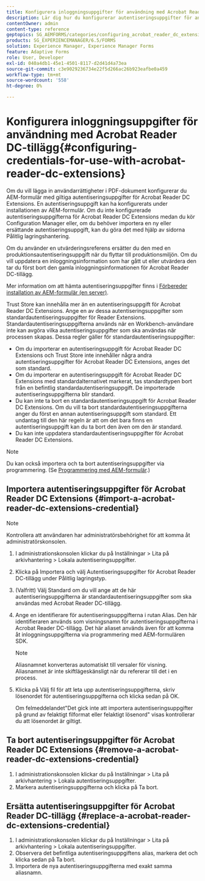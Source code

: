 ```yaml
---
title: Konfigurera inloggningsuppgifter för användning med Acrobat Reader DC-tillägg
description: Lär dig hur du konfigurerar autentiseringsuppgifter för användning med Acrobat Reader DC-tillägg.
contentOwner: admin
content-type: reference
geptopics: SG_AEMFORMS/categories/configuring_acrobat_reader_dc_extensions
products: SG_EXPERIENCEMANAGER/6.5/FORMS
solution: Experience Manager, Experience Manager Forms
feature: Adaptive Forms
role: User, Developer
exl-id: 040a4db1-45e1-4501-8117-d2d41d4a73ea
source-git-commit: c3e9029236734e22f5d266ac26b923eafbe0a459
workflow-type: tm+mt
source-wordcount: '558'
ht-degree: 0%

---
```


# Konfigurera inloggningsuppgifter för användning med Acrobat Reader DC-tillägg{#configuring-credentials-for-use-with-acrobat-reader-dc-extensions}

Om du vill lägga in användarrättigheter i PDF-dokument konfigurerar du AEM-formulär med giltiga autentiseringsuppgifter för Acrobat Reader DC Extensions. En autentiseringsuppgift kan ha konfigurerats under installationen av AEM-formulär. Om du inte konfigurerade autentiseringsuppgifterna för Acrobat Reader DC Extensions medan du kör Configuration Manager eller, om du behöver importera en ny eller ersättande autentiseringsuppgift, kan du göra det med hjälp av sidorna Pålitlig lagringshantering.

Om du använder en utvärderingsreferens ersätter du den med en produktionsautentiseringsuppgift när du flyttar till produktionsmiljön. Om du vill uppdatera en inloggningsinformation som har gått ut eller utvärdera den tar du först bort den gamla inloggningsinformationen för Acrobat Reader DC-tillägg.

Mer information om att hämta autentiseringsuppgifter finns i [Förbereder installation av AEM-formulär (en server)](https://helpx.adobe.com/pdf/aem-forms/6-3/prepare-install-single-server.pdf).

Trust Store kan innehålla mer än en autentiseringsuppgift för Acrobat Reader DC Extensions. Ange en av dessa autentiseringsuppgifter som standardautentiseringsuppgifter för Reader Extensions. Standardautentiseringsuppgifterna används när en Workbench-användare inte kan avgöra vilka autentiseringsuppgifter som ska användas när processen skapas. Dessa regler gäller för standardautentiseringsuppgifter:

* Om du importerar en autentiseringsuppgift för Acrobat Reader DC Extensions och Trust Store inte innehåller några andra autentiseringsuppgifter för Acrobat Reader DC Extensions, anges det som standard.
* Om du importerar en autentiseringsuppgift för Acrobat Reader DC Extensions med standardalternativet markerat, tas standardtypen bort från en befintlig standardautentiseringsuppgift. De importerade autentiseringsuppgifterna blir standard.
* Du kan inte ta bort en standardautentiseringsuppgift för Acrobat Reader DC Extensions. Om du vill ta bort standardautentiseringsuppgifterna anger du först en annan autentiseringsuppgift som standard. Ett undantag till den här regeln är att om det bara finns en autentiseringsuppgift kan du ta bort den även om den är standard.
* Du kan inte uppdatera standardautentiseringsuppgifter för Acrobat Reader DC Extensions.

>[!NOTE]
>
>Du kan också importera och ta bort autentiseringsuppgifter via programmering. (Se [Programmering med AEM-formulär](https://experienceleague.adobe.com/docs/experience-manager-release-information/aem-release-updates/previous-updates/aem-previous-versions.html).)

## Importera autentiseringsuppgifter för Acrobat Reader DC Extensions {#import-a-acrobat-reader-dc-extensions-credential}

>[!NOTE]
> 
> Kontrollera att användaren har administratörsbehörighet för att komma åt administratörskonsolen.

1. I administrationskonsolen klickar du på Inställningar > Lita på arkivhantering > Lokala autentiseringsuppgifter.
1. Klicka på Importera och välj Autentiseringsuppgifter för Acrobat Reader DC-tillägg under Pålitlig lagringstyp.
1. (Valfritt) Välj Standard om du vill ange att de här autentiseringsuppgifterna är standardautentiseringsuppgifter som ska användas med Acrobat Reader DC-tillägg.
1. Ange en identifierare för autentiseringsuppgifterna i rutan Alias. Den här identifieraren används som visningsnamn för autentiseringsuppgifterna i Acrobat Reader DC-tillägg. Det här aliaset används även för att komma åt inloggningsuppgifterna via programmering med AEM-formulären SDK.

   >[!NOTE]
   >
   >Aliasnamnet konverteras automatiskt till versaler för visning. Aliasnamnet är inte skiftlägeskänsligt när du refererar till det i en process.

1. Klicka på Välj fil för att leta upp autentiseringsuppgifterna, skriv lösenordet för autentiseringsuppgifterna och klicka sedan på OK.

   Om felmeddelandet&quot;Det gick inte att importera autentiseringsuppgifter på grund av felaktigt filformat eller felaktigt lösenord&quot; visas kontrollerar du att lösenordet är giltigt.

## Ta bort autentiseringsuppgifter för Acrobat Reader DC Extensions {#remove-a-acrobat-reader-dc-extensions-credential}

1. I administrationskonsolen klickar du på Inställningar > Lita på arkivhantering > Lokala autentiseringsuppgifter.
1. Markera autentiseringsuppgifterna och klicka på Ta bort.

## Ersätta autentiseringsuppgifter för Acrobat Reader DC-tillägg {#replace-a-acrobat-reader-dc-extensions-credential}

1. I administrationskonsolen klickar du på Inställningar > Lita på arkivhantering > Lokala autentiseringsuppgifter.
1. Observera det befintliga autentiseringsuppgiftens alias, markera det och klicka sedan på Ta bort.
1. Importera de nya autentiseringsuppgifterna med exakt samma aliasnamn.
